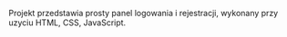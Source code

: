 Projekt przedstawia prosty panel logowania i rejestracji, wykonany przy uzyciu HTML, CSS, JavaScript. 
